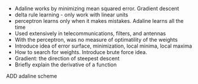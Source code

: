 - Adaline works by minimizing mean squared error. Gradient descent
- delta rule learning - only work with linear units
- perceptron learns only when it makes mistakes. Adaline learns all the time
- Used extensively in telecommunications, filters, and antennas
- With the perceptron, was no measure of optimatility of the weights
- Introduce idea of error surface, minimization, local minima, local maxima
- How to search for weights. Introduce brute force idea.
- Gradient: the direction of steepest descent
- Briefly explain the derivative of a function

ADD adaline scheme
